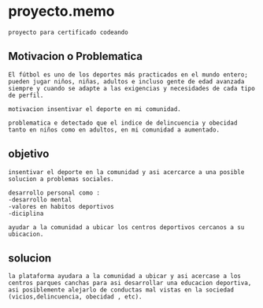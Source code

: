 # proyecto.memo
    proyecto para certificado codeando

## Motivacion o Problematica
    El fútbol es uno de los deportes más practicados en el mundo entero; pueden jugar niños, niñas, adultos e incluso gente de edad avanzada siempre y cuando se adapte a las exigencias y necesidades de cada tipo de perfil.

    motivacion insentivar el deporte en mi comunidad.

    problematica e detectado que el indice de delincuencia y obecidad tanto en niños como en adultos, en mi comunidad a aumentado.

## objetivo

    insentivar el deporte en la comunidad y asi acercarce a una posible solucion a problemas sociales. 

    desarrollo personal como :
    -desarrollo mental
    -valores en habitos deportivos
    -diciplina

    ayudar a la comunidad a ubicar los centros deportivos cercanos a su ubicacion.

## solucion
    la plataforma ayudara a la comunidad a ubicar y asi acercase a los centros parques canchas para asi desarrollar una educacion deportiva, asi posiblemente alejarlo de conductas mal vistas en la sociedad (vicios,delincuencia, obecidad , etc).
    